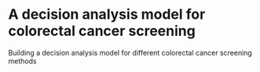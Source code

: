 # A decision analysis model for colorectal cancer screening
Building a decision analysis model for different colorectal cancer screening methods 
